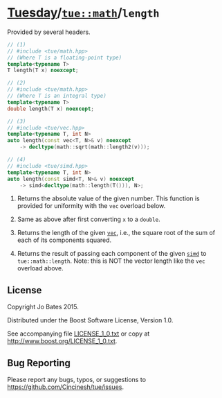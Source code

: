 [Tuesday](../../../README.md)/[`tue::math`](../../namespaces/tue/math.md)/`length`
==================================================================================
Provided by several headers.

```c++
// (1)
// #include <tue/math.hpp>
// (Where T is a floating-point type)
template<typename T>
T length(T x) noexcept;

// (2)
// #include <tue/math.hpp>
// (Where T is an integral type)
template<typename T>
double length(T x) noexcept;

// (3)
// #include <tue/vec.hpp>
template<typename T, int N>
auto length(const vec<T, N>& v) noexcept
    -> decltype(math::sqrt(math::length2(v)));

// (4)
// #include <tue/simd.hpp>
template<typename T, int N>
auto length(const simd<T, N>& v) noexcept
    -> simd<decltype(math::length(T())), N>;
```

1. Returns the absolute value of the given number. This function is provided for
   uniformity with the `vec` overload below.

2. Same as above after first converting `x` to a `double`.

2. Returns the length of the given [`vec`](../../headers/vec.md), i.e., the
   square root of the sum of each of its components squared.

3. Returns the result of passing each component of the given
   [`simd`](../../headers/simd.md) to `tue::math::length`. Note: this is NOT the
   vector length like the `vec` overload above.

License
-------
Copyright Jo Bates 2015.

Distributed under the Boost Software License, Version 1.0.

See accompanying file [LICENSE_1_0.txt](../../../LICENSE_1_0.txt) or copy at
http://www.boost.org/LICENSE_1_0.txt.

Bug Reporting
-------------
Please report any bugs, typos, or suggestions to
https://github.com/Cincinesh/tue/issues.

